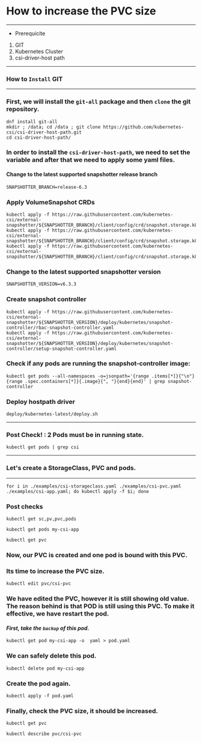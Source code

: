# **How to increase the PVC size**
---
* Prerequicite 
1. GIT
2. Kubernetes Cluster
3. csi-driver-host path

---
### How to `Install` GIT
---
### First, we will install the `git-all` package and then `clone` the git repository. 
```
dnf install git-all
mkdir ; /data; cd /data ; git clone https://github.com/kubernetes-csi/csi-driver-host-path.git
cd csi-driver-host-path/
```
### In order to install the `csi-driver-host-path`, we need to set the variable and after that we need to apply some yaml files.
#### Change to the latest supported snapshotter release branch
```
SNAPSHOTTER_BRANCH=release-6.3
```
### Apply VolumeSnapshot CRDs
```
kubectl apply -f https://raw.githubusercontent.com/kubernetes-csi/external-snapshotter/${SNAPSHOTTER_BRANCH}/client/config/crd/snapshot.storage.k8s.io_volumesnapshotclasses.yaml
kubectl apply -f https://raw.githubusercontent.com/kubernetes-csi/external-snapshotter/${SNAPSHOTTER_BRANCH}/client/config/crd/snapshot.storage.k8s.io_volumesnapshotcontents.yaml
kubectl apply -f https://raw.githubusercontent.com/kubernetes-csi/external-snapshotter/${SNAPSHOTTER_BRANCH}/client/config/crd/snapshot.storage.k8s.io_volumesnapshots.yaml
```

### Change to the latest supported snapshotter version
```
SNAPSHOTTER_VERSION=v6.3.3
```
### Create snapshot controller
```
kubectl apply -f https://raw.githubusercontent.com/kubernetes-csi/external-snapshotter/${SNAPSHOTTER_VERSION}/deploy/kubernetes/snapshot-controller/rbac-snapshot-controller.yaml
kubectl apply -f https://raw.githubusercontent.com/kubernetes-csi/external-snapshotter/${SNAPSHOTTER_VERSION}/deploy/kubernetes/snapshot-controller/setup-snapshot-controller.yaml
```

### Check if any pods are running the snapshot-controller image:
```
kubectl get pods --all-namespaces -o=jsonpath='{range .items[*]}{"\n"}{range .spec.containers[*]}{.image}{", "}{end}{end}' | grep snapshot-controller
```


### Deploy hostpath driver
```
deploy/kubernetes-latest/deploy.sh
```
---
### Post Check! : 2 Pods must be in running state.
```
kubectl get pods | grep csi
```


---
### Let's create a StorageClass, PVC and pods. 
---
```
for i in ./examples/csi-storageclass.yaml ./examples/csi-pvc.yaml ./examples/csi-app.yaml; do kubectl apply -f $i; done
```



### **Post checks**
```
kubectl get sc,pv,pvc,pods
```

```
kubectl get pods my-csi-app
```

```
kubectl get pvc
```
### Now, our PVC is created and one pod is bound with this PVC.
### Its time to increase the PVC size.
```
kubectl edit pvc/csi-pvc
```
### We have edited the PVC, however it is still showing old value. The reason behind is that POD is still using this PVC. To make it effective, we have restart the pod.

#### _First, take the `backup` of this pod._
```
kubectl get pod my-csi-app -o  yaml > pod.yaml
```
### We can safely delete this pod.
```
kubectl delete pod my-csi-app 
```
### Create the pod again.
```
kubectl apply -f pod.yaml 
```
### Finally, check the PVC size, it should be increased. 
```
kubectl get pvc
```
```
kubectl describe pvc/csi-pvc 
```
